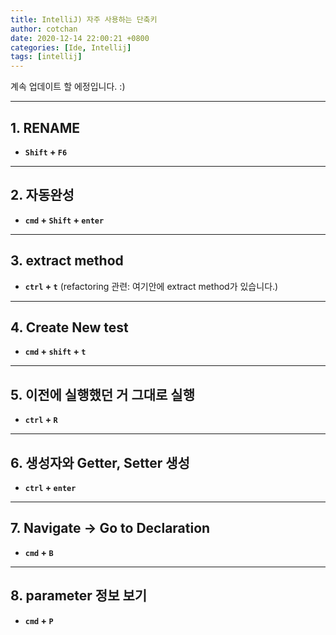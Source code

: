 ```yaml
---
title: IntelliJ) 자주 사용하는 단축키
author: cotchan
date: 2020-12-14 22:00:21 +0800
categories: [Ide, Intellij]
tags: [intellij]     
---
```


계속 업데이트 할 에정입니다. :)

---

## 1. RENAME

+ **`Shift` + `F6`**

---

## 2. 자동완성
 
+ **`cmd` + `Shift` + `enter`**

---

## 3. extract method

+ **`ctrl` + `t`** (refactoring 관련: 여기안에 extract method가 있습니다.)
    
---

## 4. Create New test

+ **`cmd` + `shift` + `t`**

---

## 5. 이전에 실행했던 거 그대로 실행

+ **`ctrl` + `R`**

---

## 6. 생성자와 Getter, Setter 생성

+ **`ctrl` + `enter`**

---

## 7. Navigate -> Go to Declaration


+ **`cmd` + `B`**

---

## 8. parameter 정보 보기

+ **`cmd` + `P`**

